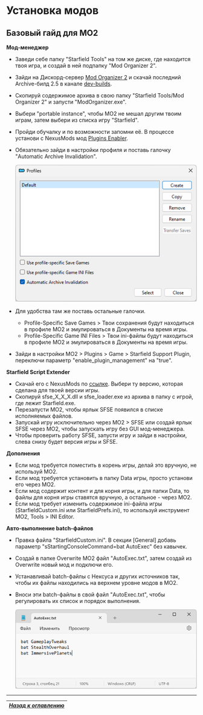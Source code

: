 # Установка модов

## Базовый гайд для MO2

**Мод-менеджер**

+ Заведи себе папку "Starfield Tools" на том же диске, где находится твоя игра, и создай в ней подпапку "Mod Organizer 2".
+ Зайди на Дискорд-сервер [Mod Organizer 2](https://link.meridiano-web.com/mo2devs) и скачай последний Archive-билд 2.5 в канале [dev-builds](https://discord.com/channels/265929299490635777/379225566122999808).
+ Скопируй содержимое архива в свою папку "Starfield Tools/Mod Organizer 2" и запусти "ModOrganizer.exe".
+ Выбери "portable instance", чтобы MO2 не мешал другим твоим играм, затем выбери из списка игру "Starfield".
+ Пройди обучалку и по возможности запомни её. В процессе установи с NexusMods мод [Plugins Enabler](https://www.nexusmods.com/starfield/mods/4157).
+ Обязательно зайди в настройки профиля и поставь галочку "Automatic Archive Invalidation".

    ![](Установка-модов/Profile-AAI.png)

+ Для удобства там же поставь остальные галочки.
    + Profile-Specific Save Games > Твои сохранения будут находиться в профиле MO2 и эмулироваться в Документы на время игры.
    + Profile-Specific Game INI Files > Твои ini-файлы будут находиться в профиле MO2 и эмулироваться в Документы на время игры.
+ Зайди в настройки MO2 > Plugins > Game > Starfield Support Plugin, переключи параметр "enable_plugin_management" на "true".

**Starfield Script Extender**

+ Скачай его с NexusMods по [ссылке](https://www.nexusmods.com/starfield/mods/106). Выбери ту версию, которая сделана для твоей версии игры.
+ Скопируй sfse_X_X_X.dll и sfse_loader.exe из архива в папку с игрой, где лежит Starfield.exe.
+ Перезапусти MO2, чтобы ярлык SFSE появился в списке исполняемых файлов.
+ Запускай игру исключительно через MO2 > SFSE или создай ярлык SFSE через MO2, чтобы запускать игру без GUI мод-менеджера.
+ Чтобы проверить работу SFSE, запусти игру и зайди в настройки, слева снизу будет версия игры и SFSE.

**Дополнения**

+ Если мод требуется поместить в корень игры, делай это вручную, не используй MO2.
+ Если мод требуется установить в папку Data игры, просто установи его через MO2.
+ Если мод содержит контент и для корня игры, и для папки Data, то файлы для корня игры ставятся вручную, а остальное - через MO2.
+ Если мод требует изменить содержимое ini-файла игры (StarfieldCustom.ini или StarfieldPrefs.ini), то используй инструмент MO2, Tools > INI Editor.

**Авто-выполнение batch-файлов**

+ Правка файла "StarfieldCustom.ini". В секции [General] добавь параметр "sStartingConsoleCommand=bat AutoExec" без кавычек.
+ Создай в папке Overwrite MO2 файл "AutoExec.txt", затем создай из Overwrite новый мод и подключи его.
+ Устанавливай batch-файлы с Нексуса и других источников так, чтобы их файлы находились на верхнем уровне модов в МО2.
+ Вноси эти batch-файлы в свой файл "AutoExec.txt", чтобы регулировать их список и порядок выполнения.

    ![](Установка-модов/Batch-AutoExec.png)

------

|[*Назад к оглавлению*](https://github.com/Meridiano/Starfield-Head)|
|:---:|